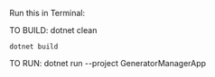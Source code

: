 Run this in Terminal:

TO BUILD:
    dotnet clean

    dotnet build


TO RUN:
    dotnet run --project GeneratorManagerApp

